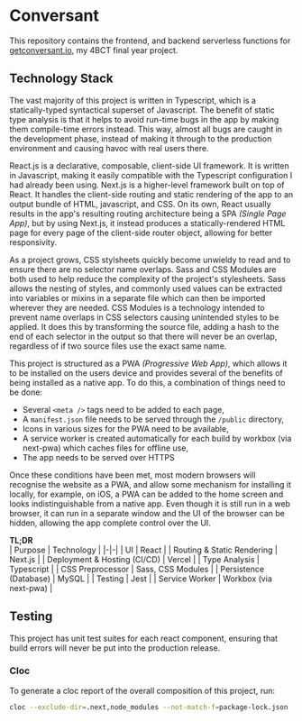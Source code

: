 # Conversant

This repository contains the frontend, and backend serverless functions for [getconversant.io](https://getconversant.io), my 4BCT final year project.

## Technology Stack

The vast majority of this project is written in Typescript, which is a statically-typed syntactical superset of Javascript. The benefit of static type analysis is that it helps to avoid run-time bugs in the app by making them compile-time errors instead. This way, almost all bugs are caught in the development phase, instead of making it through to the production environment and causing havoc with real users there.

React.js is a declarative, composable, client-side UI framework. It is written in Javascript, making it easily compatible with the Typescript configuration I had already been using. Next.js is a higher-level framework built on top of React. It handles the client-side routing and static rendering of the app to an output bundle of HTML, javascript, and CSS. On its own, React usually results in the app's resulting routing architecture being a SPA _(Single Page App)_, but by using Next.js, it instead produces a statically-rendered HTML page for every page of the client-side router object, allowing for better responsivity.

As a project grows, CSS stylsheets quickly become unwieldy to read and to ensure there are no selector name overlaps. Sass and CSS Modules are both used to help reduce the complexity of the project's stylesheets. Sass allows the nesting of styles, and commonly used values can be extracted into variables or mixins in a separate file which can then be imported wherever they are needed. CSS Modules is a technology intended to prevent name overlaps in CSS selectors causing unintended styles to be applied. It does this by transforming the source file, adding a hash to the end of each selector in the output so that there will never be an overlap, regardless of if two source files use the exact same name.

This project is structured as a PWA _(Progressive Web App)_, which allows it to be installed on the users device and provides several of the benefits of being installed as a native app. To do this, a combination of things need to be done:
* Several `<meta />` tags need to be added to each page,
* A `manifest.json` file needs to be served through the `/public` directory,
* Icons in various sizes for the PWA need to be available,
* A service worker is created automatically for each build by workbox (via next-pwa) which caches files for offline use,
* The app needs to be served over HTTPS

Once these conditions have been met, most modern browsers will recognise the website as a PWA, and allow some mechanism for installing it locally, for example, on iOS, a PWA can be added to the home screen and looks indistinguishable from a native app. Even though it is still run in a web browser, it can run in a separate window and the UI of the browser can be hidden, allowing the app complete control over the UI.

**TL;DR**  
| Purpose | Technology |
|-|-|
| UI | React |
| Routing & Static Rendering | Next.js |
| Deployment & Hosting (CI/CD) | Vercel |
| Type Analysis | Typescript |
| CSS Preprocessor | Sass, CSS Modules |
| Persistence (Database) | MySQL |
| Testing | Jest |
| Service Worker | Workbox (via next-pwa) |


## Testing

This project has unit test suites for each react component, ensuring that build errors will never be put into the production release.


### Cloc

To generate a cloc report of the overall composition of this project, run:
```sh
cloc --exclude-dir=.next,node_modules --not-match-f=package-lock.json .
```